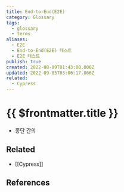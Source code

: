 ```yaml
---
title: End-to-End(E2E)
category: Glossary
tags:
  - glossary
  - terms
aliases:
  - E2E
  - End-to-End(E2E) 테스트
  - E2E 테스트
publish: true
created: 2022-08-09T01:43:00.000Z
updated: 2022-09-05T03:06:17.866Z
related:
  - Cypress
---
```


# {{ $frontmatter.title }}

- 종단 간의

## Related

- [[Cypress]]

## References
